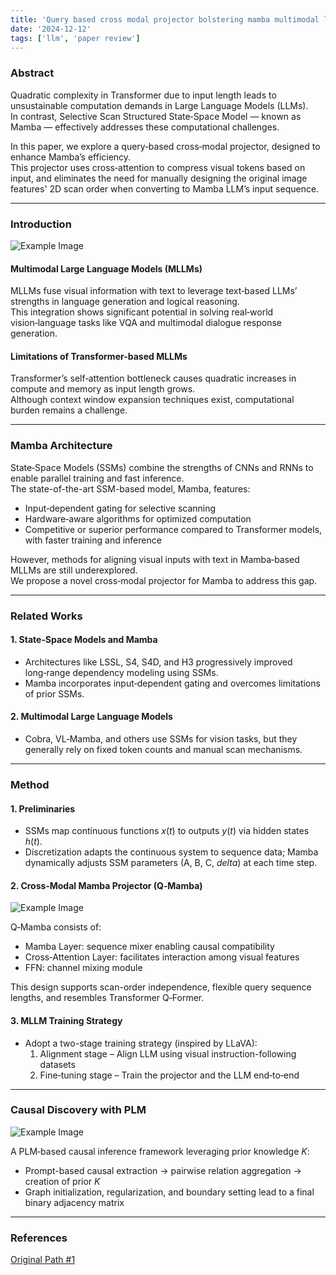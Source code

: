 ```yaml
---
title: 'Query based cross modal projector bolstering mamba multimodal llm'
date: '2024-12-12'
tags: ['llm', 'paper review']
---
```


### Abstract

Quadratic complexity in Transformer due to input length leads to unsustainable computation demands in Large Language Models (LLMs).  
In contrast, Selective Scan Structured State‑Space Model — known as Mamba — effectively addresses these computational challenges.

In this paper, we explore a query‑based cross‑modal projector, designed to enhance Mamba’s efficiency.  
This projector uses cross‑attention to compress visual tokens based on input, and eliminates the need for manually designing the original image features' 2D scan order when converting to Mamba LLM’s input sequence.

---

### Introduction

![Example Image](https://velog.velcdn.com/images/ski06043/post/f50d60e1-694d-48cc-9aef-5caac866a67f/image.png)

#### Multimodal Large Language Models (MLLMs)

MLLMs fuse visual information with text to leverage text‑based LLMs’ strengths in language generation and logical reasoning.  
This integration shows significant potential in solving real‑world vision‑language tasks like VQA and multimodal dialogue response generation.

#### Limitations of Transformer-based MLLMs

Transformer’s self‑attention bottleneck causes quadratic increases in compute and memory as input length grows.  
Although context window expansion techniques exist, computational burden remains a challenge.

---

### Mamba Architecture

State‑Space Models (SSMs) combine the strengths of CNNs and RNNs to enable parallel training and fast inference.  
The state-of-the-art SSM-based model, Mamba, features:

- Input‑dependent gating for selective scanning  
- Hardware‑aware algorithms for optimized computation  
- Competitive or superior performance compared to Transformer models, with faster training and inference

However, methods for aligning visual inputs with text in Mamba‑based MLLMs are still underexplored.  
We propose a novel cross‑modal projector for Mamba to address this gap.

---

### Related Works

#### 1. State‑Space Models and Mamba  
- Architectures like LSSL, S4, S4D, and H3 progressively improved long‑range dependency modeling using SSMs.  
- Mamba incorporates input‑dependent gating and overcomes limitations of prior SSMs.

#### 2. Multimodal Large Language Models  
- Cobra, VL‑Mamba, and others use SSMs for vision tasks, but they generally rely on fixed token counts and manual scan mechanisms.

---

### Method

#### 1. Preliminaries  
- SSMs map continuous functions $x(t)$ to outputs $y(t)$ via hidden states $h(t)$.  
- Discretization adapts the continuous system to sequence data; Mamba dynamically adjusts SSM parameters (A, B, C, $delta$) at each time step.

#### 2. Cross‑Modal Mamba Projector (Q‑Mamba)

![Example Image](https://velog.velcdn.com/images/ski06043/post/024f3e4e-f4a7-46a4-83a7-620e87a00522/image.png)

Q‑Mamba consists of:

- Mamba Layer: sequence mixer enabling causal compatibility  
- Cross‑Attention Layer: facilitates interaction among visual features  
- FFN: channel mixing module  

This design supports scan-order independence, flexible query sequence lengths, and resembles Transformer Q‑Former.

#### 3. MLLM Training Strategy  
- Adopt a two-stage training strategy (inspired by LLaVA):  
  1. Alignment stage – Align LLM using visual instruction-following datasets  
  2. Fine‑tuning stage – Train the projector and the LLM end‑to‑end

---

### Causal Discovery with PLM

![Example Image](https://velog.velcdn.com/images/ski06043/post/94900903-6d4f-4e68-853a-029ca30b1053/image.png)

A PLM‑based causal inference framework leveraging prior knowledge $K$:  
- Prompt-based causal extraction → pairwise relation aggregation → creation of prior $K$
- Graph initialization, regularization, and boundary setting lead to a final binary adjacency matrix

---

### References

[Original Path #1](https://aclanthology.org/2024.findings-emnlp.827/)
